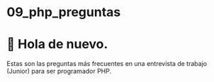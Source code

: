 # 09_php_preguntas

👋 Hola de nuevo.
===================

Estas son las preguntas más frecuentes en una entrevista de trabajo (Junior) para ser programador PHP.
